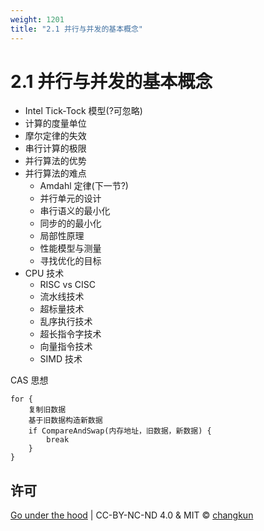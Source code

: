 ```yaml
---
weight: 1201
title: "2.1 并行与并发的基本概念"
---
```


# 2.1 并行与并发的基本概念


- Intel Tick-Tock 模型(?可忽略)
- 计算的度量单位
- 摩尔定律的失效
- 串行计算的极限
- 并行算法的优势
- 并行算法的难点
  - Amdahl 定律(下一节?)
  - 并行单元的设计
  - 串行语义的最小化
  - 同步的的最小化
  - 局部性原理
  - 性能模型与测量
  - 寻找优化的目标
- CPU 技术
  - RISC vs CISC
  - 流水线技术
  - 超标量技术
  - 乱序执行技术
  - 超长指令字技术
  - 向量指令技术
  - SIMD 技术

CAS 思想

```
for {
	复制旧数据
	基于旧数据构造新数据
	if CompareAndSwap(内存地址，旧数据，新数据) {
		break
	}
}
```

## 许可

[Go under the hood](https://github.com/golang-design/under-the-hood) | CC-BY-NC-ND 4.0 & MIT &copy; [changkun](https://changkun.de)
